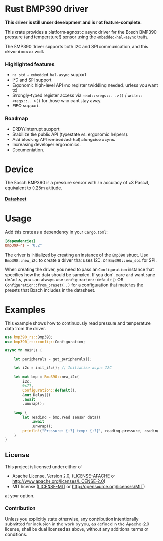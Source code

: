 # Rust BMP390 driver

**This driver is still under development and is not feature-complete.**

This crate provides a platform-agnostic async driver for the Bosch BMP390 pressure (and temperature!) sensor using the [`embedded-hal-async`](https://github.com/rust-embedded/embedded-hal) traits.

The BMP390 driver supports both I2C and SPI communication, and this driver does as well.

### Highlighted features

- `no_std` + `embedded-hal-async` support
- I²C and SPI support
- Ergonomic high-level API (no register twiddling needed, unless you want to)
- Strongly-typed register access via `read::<regs::...>()` / `write::<regs::...>()` for those who cant stay away.
- FIFO support.

### Roadmap
- DRDY/Interrupt support
- Stabilize the public API (typestate vs. ergonomic helpers).
- Add blocking API (embedded-hal) alongside async.
- Increasing developer ergonomics.
- Documentation.

# Device
The Bosch BMP390 is a pressure sensor with an accuracy of ±3 Pascal, equivalent to 0.25m altitude.

#### [Datasheet](https://www.bosch-sensortec.com/media/boschsensortec/downloads/datasheets/bst-bmp390-ds002.pdf)

# Usage

Add this crate as a dependency in your `Cargo.toml`:

```toml
[dependencies]
bmp390-rs = "0.2"
```

The driver is initialized by creating an instance of the `Bmp390` struct. Use `Bmp390::new_i2c` to create a driver that uses I2C, or `Bmp390::new_spi` for SPI.

When creating the driver, you need to pass an `Configuration` instance that specifies how the data should be sampled. If you don't care and want sane defaults, you can always use
`Configuration::default()` OR `Configuration::from_preset(..)` for a configuration that matches the presets that Bosch includes in the datasheet.
# Examples
This example shows how to continuously read pressure and temperature data from the driver.
```rust
use bmp390_rs::Bmp390;
use bmp390_rs::config::Configuration;

async fn main() {

    let peripherals = get_peripherals();

    let i2c = init_i2c(); // Initialize async I2C

    let mut bmp = Bmp390::new_i2c(
        i2c,
        0x77,
        Configuration::default(),
        &mut Delay{})
        .await
        .unwrap();

    loop {
        let reading = bmp.read_sensor_data()
            .await
            .unwrap();
        println!("Pressure: {:?} temp: {:?}", reading.pressure, reading.temperature);
    }
}
```

## License

This project is licensed under either of

 * Apache License, Version 2.0, ([LICENSE-APACHE](LICENSE-APACHE) or http://www.apache.org/licenses/LICENSE-2.0)
 * MIT license ([LICENSE-MIT](LICENSE-MIT) or http://opensource.org/licenses/MIT)

at your option.

### Contribution

Unless you explicitly state otherwise, any contribution intentionally
submitted for inclusion in the work by you, as defined in the Apache-2.0
license, shall be dual licensed as above, without any additional terms or
conditions.
